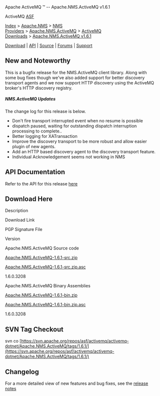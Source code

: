 Apache ActiveMQ ™ -- Apache.NMS.ActiveMQ v1.6.1 

ActiveMQ [ASF](http://www.apache.org)

[Index](index.html) > [Apache.NMS](apachenms.html) > [NMS Providers](nms-providers.html) > [Apache.NMS.ActiveMQ](apachenmsactivemq.html) > [ActiveMQ Downloads](activemq-downloads.html) > [Apache.NMS.ActiveMQ v1.6.1](apachenmsactivemq-v161.html)

[Download](download.html) | [API](nms-api.html) | [Source](source.html) | [Forums](http://activemq.apache.org/discussion-forums.html) | [Support](http://activemq.apache.org/support.html)

New and Noteworthy
------------------

This is a bugfix release for the NMS.ActiveMQ client library. Along with some bug fixes though we've also added support for better discovery transport agents and we now support HTTP discovery using the ActiveMQ broker's HTTP discovery registry.

##### NMS.ActiveMQ Updates

The change log for this release is below.

*   Don't fire transport interrupted event when no resume is possible
*   dispatch paused, waiting for outstanding dispatch interruption processing to complete..
*   Better logging for XATransaction
*   Improve the discovery transport to be more robust and allow easier plugin of new agents.
*   Add an HTTP based discovery agent to the discovery transport feature.
*   Individual Acknowledgement seems not working in NMS

API Documentation
-----------------

Refer to the API for this release [here](nms-api.html)

Download Here
-------------

Description

Download Link

PGP Signature File

Version

Apache.NMS.ActiveMQ Source code

[Apache.NMS.ActiveMQ-1.6.1-src.zip](http://www.apache.org/dyn/closer.cgi/activemq/apache-nms/1.6.0/Apache.NMS.ActiveMQ-1.6.1-src.zip)

[Apache.NMS.ActiveMQ-1.6.1-src.zip.asc](http://www.apache.org/dist/activemq/apache-nms/1.6.0/Apache.NMS.ActiveMQ-1.6.1-src.zip.asc)

1.6.0.3208

Apache.NMS.ActiveMQ Binary Assemblies

[Apache.NMS.ActiveMQ-1.6.1-bin.zip](http://www.apache.org/dyn/closer.cgi/activemq/apache-nms/1.6.0/Apache.NMS.ActiveMQ-1.6.1-bin.zip)

[Apache.NMS.ActiveMQ-1.6.1-bin.zip.asc](http://www.apache.org/dist/activemq/apache-nms/1.6.0/Apache.NMS.ActiveMQ-1.6.1-bin.zip.asc)

1.6.0.3208

SVN Tag Checkout
----------------

svn co [https://svn.apache.org/repos/asf/activemq/activemq-dotnet/Apache.NMS.ActiveMQ/tags/1.6.1/](https://svn.apache.org/repos/asf/activemq/activemq-dotnet/Apache.NMS.ActiveMQ/tags/1.6.1/)

Changelog
---------

For a more detailed view of new features and bug fixes, see the [release notes](https://issues.apache.org/jira/secure/ReleaseNote.jspa?projectId=12311201&version=12324792)


